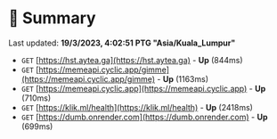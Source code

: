 # 📖 Summary
Last updated: **19/3/2023, 4:02:51 PTG "Asia/Kuala_Lumpur"**

- `GET` [https://hst.aytea.ga](https://hst.aytea.ga) - **Up** (844ms)
- `GET` [https://memeapi.cyclic.app/gimme](https://memeapi.cyclic.app/gimme) - **Up** (1163ms)
- `GET` [https://memeapi.cyclic.app](https://memeapi.cyclic.app) - **Up** (710ms)
- `GET` [https://klik.ml/health](https://klik.ml/health) - **Up** (2418ms)
- `GET` [https://dumb.onrender.com](https://dumb.onrender.com) - **Up** (699ms)
